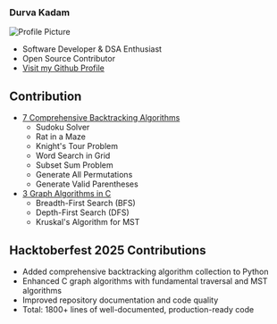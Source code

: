 ### Durva Kadam
![Profile Picture](.../static/images/Durva_Kadam.jpg)
- Software Developer & DSA Enthusiast
- Open Source Contributor
- [Visit my Github Profile](https://github.com/durvaakadam)

## Contribution
- [7 Comprehensive Backtracking Algorithms](../Python/algorithms/backtracking/)
  - Sudoku Solver
  - Rat in a Maze
  - Knight's Tour Problem
  - Word Search in Grid
  - Subset Sum Problem
  - Generate All Permutations
  - Generate Valid Parentheses
- [3 Graph Algorithms in C](../C/algorithms/graph/)
  - Breadth-First Search (BFS)
  - Depth-First Search (DFS)
  - Kruskal's Algorithm for MST

## Hacktoberfest 2025 Contributions
- Added comprehensive backtracking algorithm collection to Python
- Enhanced C graph algorithms with fundamental traversal and MST algorithms
- Improved repository documentation and code quality
- Total: 1800+ lines of well-documented, production-ready code

